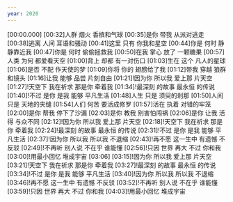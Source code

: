 ```yaml
---
year: 2020
---
```

[00:00.000]
[00:32]人群 烟火 香槟和气球
[00:35]是你 带我 从派对逃走
[00:38]逃离 人间 耳语和骚动
[00:41]这里 只有 你我和星空
[00:44]你是 何时 静静靠近我
[00:47]你是 何时 偷偷拯救我
[00:50]在我 掌心 放了 一颗糖果
[00:57]人类 为何 都爱看天空
[01:00]背上 却都 有一对伤口
[01:03]生在 这个 凡人的星球
[01:06]是否 不配 作天使的梦
[01:09]你将 你的 翅膀给了我
[01:12]带我 穿越 狼群和镜头
[01:16]让我 能够 品尝 片刻自由
[01:21]!因为你 所以我 爱上那 片天空
[01:27]!天空下 我在祈求 那是你 牵着我
[01:34]!最深刻 的故事 最永恒 的传说
[01:40]!不过 是你 是我 能够 平凡生活
[01:48]人生 只是 须臾的刹那
[01:50]人间 只是 天地的夹缝
[01:54]人们 何苦 要活成修罗
[01:57]活在 执着 对错的牢笼
[02:00]是你 帮我 停下了沙漏
[02:03]是你 教我 别害怕闯祸
[02:06]是你 让我 活得 与众不同
[02:12]!因为你 所以我 爱上那 片天空
[02:18]!天空下 我在祈求 那是你 牵着我
[02:24]!最深刻 的故事 最永恒 的传说
[02:31]!不过 是你 是我 能够 平凡生活
[02:37]!因为你 所以我 所以我 不退缩
[02:43]!再不愿 这一生中 有遗憾 不反驳
[02:49]!不再听 别人说 不在乎 谁能懂
[02:56]!只因 世界 再大 不过 你和我
[03:00]!用最小回忆 堆成宇宙
[03:06]
[03:15]!因为你 所以我 爱上那 片天空
[03:21]!天空下 我在祈求 那是你 牵着我
[03:27]!最深刻 的故事 最永恒 的传说
[03:34]!不过 是你 是我 能够 平凡生活
[03:40]!因为你 所以我 所以我 不退缩
[03:46]!再不愿 这一生中 有遗憾 不反驳
[03:52]!不再听 别人说 不在乎 谁能懂
[03:59]!只因 世界 再大 不过 你和我
[04:03]!用最小回忆 堆成宇宙